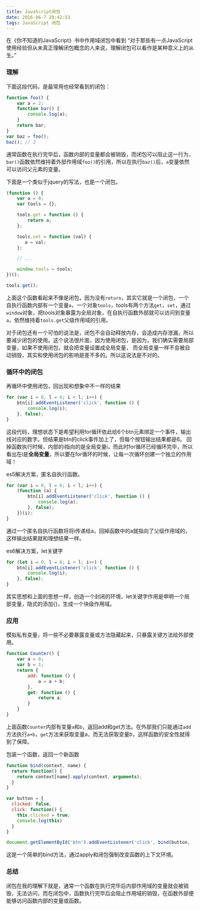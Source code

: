 ```yaml
---
title: JavaScript闭包
date: 2016-06-7 20:42:53
tags: JavaScript 闭包
---
```

在《你不知道的JavaScript》书中作用域闭包中看到
“对于那些有一点JavaScript使用经验但从未真正理解闭包概念的人来说，理解闭包可以看作是某种意义上的从生。”
<!-- more -->
### 理解
下面这段代码，是最常用也经常看到的闭包：
```javascript
function foo() {
    var a = 2;
    function bar() {
        console.log(a);    
    }
    return bar;
}
var baz = foo();
baz(); // 2
```
通常函数在执行完毕后，函数内部的变量都会被销毁，而闭包可以阻止这一行为，`bar()`函数依然维持着外部作用域`foo()`的引用，所以在执行`baz()`后，`a`变量依然可以访问父元素的变量。


下面是一个类似于jquery的写法，也是一个闭包。
```javascript
(function () {
    var a = 0;
    var tools = {};

    tools.get = function () {
        return a;
    };

    tools.set = function (val) {
       a = val;     
    };

    // ...

    window.tools = tools;
})();

tools.get();
```
上面这个函数看起来不像是闭包，因为没有`return`，其实它就是一个闭包，一个自执行函数内部有一个变量`a`，一个对象`tools`，tools有两个方法`get`，`set`，通过`window`对象，把tools对象暴露为全局对象，在自执行函数外部就可以访问到变量`a`，依然维持着`tools.get`父级作用域的引用。

对于闭包还有一个可怕的说法是，闭包不会自动释放内存，会造成内存泄漏，所以要减少闭包的使用。这个说法很片面，因为使用闭包，是因为，我们确实需要局部变量，如果不使用闭包，就会把变量设置成全局变量， 而全局变量一样不会被自动销毁，其实和使用闭包的影响是差不多的。所以这说法是不对的。

### 循环中的闭包
再循环中使用闭包，回出现和想象中不一样的结果
```javascript
for (var i = 0, l = 6; i < l; i++) {
    btn[i].addEventListener('click', function () {
        console.log(i);
    }, false);
}
```
这段代码，理想状态下是希望利用for循环依此给6个btn元素绑定一个事件，输出线对应的数字。但结果是btn的click事件加上了，但每个按钮输出结果都是6。
回掉函数执行时候，内部的i指向的是全局变量i，而此时for循环已经循环完毕，所以看出在i是**全局变量**，所以要在for循环的时候，让每一次循环创建一个独立的作用域！

es5解决方案，匿名自执行函数。

```javascript
for (var i = 0, l = 6; i < l; i++) {
	(function (a) {
	    btn[i].addEventListener('click', function () {
	        console.log(a);
	    }, false);
	})(i);
}
```
通过一个匿名自执行函数将将i传递给a，回掉函数中的a就指向了父级作用域的，这样输出结果就和理想结果一样。

es6解决方案，let关键字
```javascript
for (let i = 0, l = 6; i < l; i++) {
    btn[i].addEventListener('click', function () {
        console.log(i);
    }, false);
}
```
其实思想和上面的思想一样，创造一个封闭的环境，let关键字作用是申明一个局部变量，隐式的添加{}，生成一个块级作用域。

### 应用
模拟私有变量，将一些不必要暴露变量或方法隐藏起来，只暴露关键方法给外部使用。
```javascript
function Counter() {
    var a = 0;
    var b = 1;
    return {
        add: function () {
            a = a + b;
        },
        get: function () {
            return a;
        }
    }
}
```
上面函数`Counter`内部有变量`a`和`b`，返回add和get方法。在外部我们只能通过`add`方法执行`a+b`，`get`方法来获取变量a，而无法获取变量b，这样函数的安全性就得到了保障。

包装一个函数，返回一个新函数

```javascript
function bind(context, name) {
  return function() {
    return context[name].apply(context, arguments);
  }
}

var button = {
  clicked: false,
  click: function() {
    this.clicked = true;
    console.log(this)
  }
}

document.getElementById('btn').addEventListener('click', bind(button, 'click'), false)

```
这是一个简单的bind方法，通过apply和闭包强制改变函数的上下文环境。

### 总结
闭包在我的理解下就是，通常一个函数在执行完毕后内部作用域的变量就会被销毁，无法访问，而在闭包中，函数执行完毕后会阻止作用域的销毁，在函数外部便能够访问函数内部的变量或函数。
